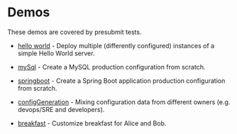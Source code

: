 # Demos

These demos are covered by presubmit tests.

 * [hello world](helloWorld.md) - Deploy multiple
   (differently configured) instances of a simple Hello
   World server.

 * [mySql](mySql.md) - Create a MySQL production
   configuration from scratch.

 * [springboot](springboot.md) - Create a Spring Boot
   application production configuration from scratch.

 * [configGeneration](configGeneration.md) -
   Mixing configuration data from different owners
   (e.g. devops/SRE and developers).

 * [breakfast](breakfast.md) - Customize breakfast for
   Alice and Bob.

